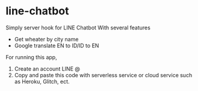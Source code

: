 # line-chatbot

Simply server hook for LINE Chatbot With several features
* Get wheater by city name
* Google translate EN to ID/ID to EN

For running this app, 
1.  Create an account LINE @
2.  Copy and paste this code with serverless service or cloud service such as Heroku, Glitch, ect.
